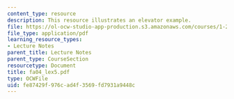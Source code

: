 ```yaml
---
content_type: resource
description: This resource illustrates an elevator example.
file: https://ol-ocw-studio-app-production.s3.amazonaws.com/courses/1-221j-transportation-systems-fall-2004/fe87429f976cad4f3569fd7931a9448c_fa04_lex5.pdf
file_type: application/pdf
learning_resource_types:
- Lecture Notes
parent_title: Lecture Notes
parent_type: CourseSection
resourcetype: Document
title: fa04_lex5.pdf
type: OCWFile
uid: fe87429f-976c-ad4f-3569-fd7931a9448c
---
```

